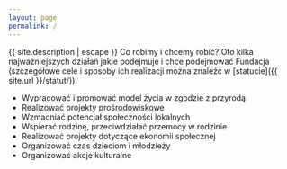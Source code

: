 ```yaml
---
layout: page
permalink: /
---
```


{{ site.description | escape }}
Co robimy i chcemy robić? Oto kilka najważniejszych działań jakie podejmuje i chce podejmować Fundacja (szczegółowe cele i sposoby ich realizacji można znaleźć w [statucie]({{ site.url }}/statut/)):
- Wypracować i promować model życia w zgodzie z przyrodą
- Realizować projekty prośrodowiskowe
- Wzmacniać potencjał społeczności lokalnych
- Wspierać rodzinę, przeciwdziałać przemocy w rodzinie
- Realizować projekty dotyczące ekonomii społecznej
- Organizować czas dzieciom i młodzieży
- Organizować akcje kulturalne
